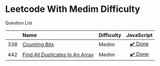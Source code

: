 # Leetcode With Medim Difficulty
Question List

| |Name|Difficulty| JavaScript |
|---|:----|:----|:---:
338|[Counting Bits](https://leetcode.com/problems/counting-bits/#/description)|Medim|[:heavy_check_mark: Done](https://github.com/lon-yang/leetcode/blob/master/Medim/338_CountingBits.js)
442|[Find All Duplicates In An Array](https://leetcode.com/problems/find-all-duplicates-in-an-array/#/description)|Medim|[:heavy_check_mark: Done](https://github.com/lon-yang/leetcode/blob/master/Medim/442_FindAllDuplicatesInAnArray.js)